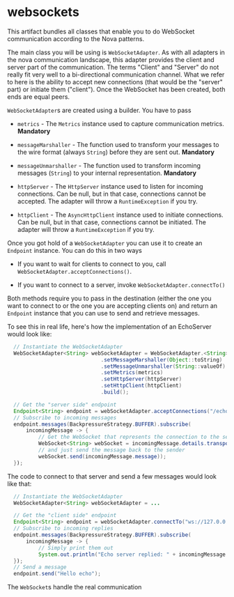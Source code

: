 # websockets

This artifact bundles all classes that enable you to do WebSocket communication according
to the Nova patterns.

The main class you will be using is ```WebSocketAdapter```. As with all adapters in the
nova communication landscape, this adapter provides the client and server part of the 
communication.  The terms "Client" and "Server" do not really fit very well to a 
bi-directional communication channel. What we refer to here is the ability to accept
new connections (that would be the "server" part) or initiate them ("client"). Once
the WebSocket has been created, both ends are equal peers.

```WebSocketAdapter```s are created using a builder. You have to pass

* ```metrics``` - The ```Metrics``` instance used to capture communication metrics. **Mandatory**

* ```messageMarshaller``` - The function used to transform your messages to the wire format (always ```String```)
before they are sent out. **Mandatory**

* ```messageUnmarshaller``` - The function used to transform incoming messages (```String```) to your internal 
representation. **Mandatory**

* ```httpServer``` - The ```HttpServer``` instance used to listen for incoming connections. Can be null, but
in that case, connections cannot be accepted. The adapter will throw a ```RuntimeException``` if
you try.

* ```httpClient``` - The ```AsyncHttpClient``` instance used to initiate connections. Can be null, but
in that case, connections cannot be initiated. The adapter will throw a ```RuntimeException``` if
you try.

Once you got hold of a ```WebSocketAdapter``` you can use it to create an ```Endpoint``` instance. You 
can do this in two ways

* If you want to wait for clients to connect to you, call ```WebSocketAdapter.acceptConnections()```. 

* If you want to connect to a server, invoke ```WebSocketAdapter.connectTo()```

Both methods require you to pass in the destination (either the one you want to connect to or the
one you are accepting clients on) and return an ```Endpoint``` instance that you can use to send and 
retrieve messages.

To see this in real life, here's how the implementation of an EchoServer would look like:

```Java
  // Instantiate the WebSocketAdapter
  WebSocketAdapter<String> webSocketAdapter = WebSocketAdapter.<String>builder()
                              .setMessageMarshaller(Object::toString)
                              .setMessageUnmarshaller(String::valueOf)
                              .setMetrics(metrics)
                              .setHttpServer(httpServer)
                              .setHttpClient(httpClient)
                              .build();

  // Get the "server side" endpoint
  Endpoint<String> endpoint = webSocketAdapter.acceptConnections("/echo");
  // Subscribe to incoming messages
  endpoint.messages(BackpressureStrategy.BUFFER).subscribe(
      incomingMessage -> {
          // Get the WebSocket that represents the connection to the sender
          WebSocket<String> webSocket = incomingMessage.details.transportSpecificDetails.webSocket; 
          // and just send the message back to the sender
          webSocket.send(incomingMessage.message));
  });
```

The code to connect to that server and send a few messages would look like that:

```Java
  // Instantiate the WebSocketAdapter
  WebSocketAdapter<String> webSocketAdapter = ...

  // Get the "client side" endpoint
  Endpoint<String> endpoint = webSocketAdapter.connectTo("ws://127.0.0.1/echo");
  // Subscribe to incoming replies
  endpoint.messages(BackpressureStrategy.BUFFER).subscribe(
      incomingMessage -> {
          // Simply print them out
          System.out.println("Echo server replied: " + incomingMessage.message));
  });
  // Send a message
  endpoint.send("Hello echo");
```

The ```WebSocket```s handle the real communication 